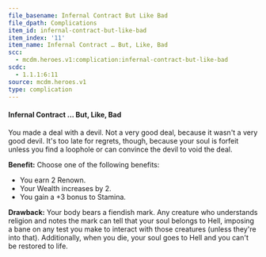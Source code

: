 ```yaml
---
file_basename: Infernal Contract But Like Bad
file_dpath: Complications
item_id: infernal-contract-but-like-bad
item_index: '11'
item_name: Infernal Contract … But, Like, Bad
scc:
  - mcdm.heroes.v1:complication:infernal-contract-but-like-bad
scdc:
  - 1.1.1:6:11
source: mcdm.heroes.v1
type: complication
---
```


#### Infernal Contract … But, Like, Bad

You made a deal with a devil. Not a very good deal, because it wasn't a very good devil. It's too late for regrets, though, because your soul is forfeit unless you find a loophole or can convince the devil to void the deal.

**Benefit:** Choose one of the following benefits:

- You earn 2 Renown.
- Your Wealth increases by 2.
- You gain a +3 bonus to Stamina.

**Drawback:** Your body bears a fiendish mark. Any creature who understands religion and notes the mark can tell that your soul belongs to Hell, imposing a bane on any test you make to interact with those creatures (unless they're into that). Additionally, when you die, your soul goes to Hell and you can't be restored to life.
